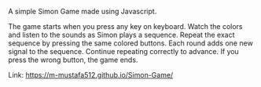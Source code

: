 A simple Simon Game made using Javascript.

The game starts when you press any key on keyboard. Watch the colors and listen to the sounds as Simon plays a sequence.
Repeat the exact sequence by pressing the same colored buttons. Each round adds one new signal to the sequence.
Continue repeating correctly to advance. If you press the wrong button, the game ends.

Link: https://m-mustafa512.github.io/Simon-Game/
